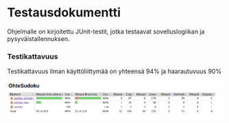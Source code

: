 # Testausdokumentti

Ohjelmalle on kirjoitettu JUnit-testit, jotka testaavat sovelluslogiikan ja pysyväistallennuksen.

### Testikattavuus

Testikattavuus ilman käyttöliittymää on yhteensä 94% ja haarautuvuus 90%

![](testikattavuus.png)
